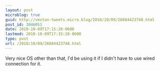 ```yaml
---
layout: post
microblog: true
guid: http://vmstan-tweets.micro.blog/2010/10/09/26884423748.html
post_id: 3046051
date: 2010-10-09T17:15:20-0600
lastmod: 2010-10-09T17:15:20-0600
type: post
url: /2010/10/09/26884423748.html
---
```

Very nice OS other than that, I'd be using it if I didn't have to use wired connection for it.
